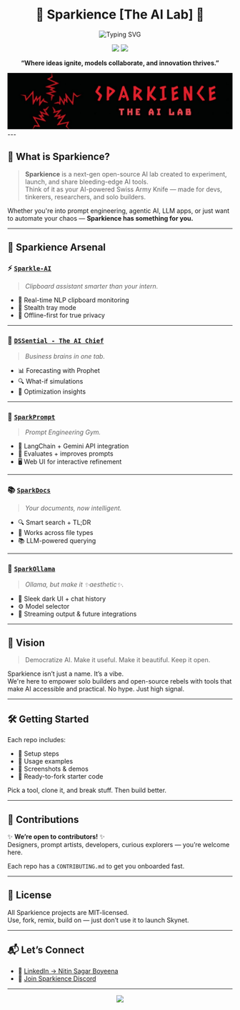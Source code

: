 <h1 align="center">🚀 Sparkience [The AI Lab] 🔬</h1>

<p align="center">
  <img src="https://readme-typing-svg.demolab.com?font=Fira+Code&duration=3000&pause=1000&color=7F00FF&center=true&vCenter=true&width=435&lines=AI+Tools+That+Slap.;Made+by+Nitin+Sagar+Boyeena.;Powering+Next-Gen+AI+Applications." alt="Typing SVG" />
</p>

<p align="center">
  <img src="https://img.shields.io/badge/Contributions-Welcome-6A5ACD?style=flat-square&logo=github"/>
  <img src="https://img.shields.io/badge/Built%20with-%F0%9F%92%A1AI-blueviolet?style=flat-square"/>
</p>

<p align="center">
  <strong>“Where ideas ignite, models collaborate, and innovation thrives.”</strong>
</p>

<img src="https://github.com/Sparkience-AI/.github/blob/main/banner.jpeg" height=auto width=auto>
---

## 🧬 What is Sparkience?

> **Sparkience** is a next-gen open-source AI lab created to experiment, launch, and share bleeding-edge AI tools.  
> Think of it as your AI-powered Swiss Army Knife — made for devs, tinkerers, researchers, and solo builders.

Whether you're into prompt engineering, agentic AI, LLM apps, or just want to automate your chaos — **Sparkience has something for you.**

---

## 🚀 Sparkience Arsenal

### ⚡ [`Sparkle-AI`](https://github.com/Sparkience-AI/Sparkle-AI)
> *Clipboard assistant smarter than your intern.*

- 🧠 Real-time NLP clipboard monitoring  
- 👻 Stealth tray mode  
- 📴 Offline-first for true privacy

---

### 🧠 [`DSSential - The AI Chief`](https://github.com/Sparkience-AI/DSSential-The-AI-Chief)
> *Business brains in one tab.*

- 📊 Forecasting with Prophet  
- 🔍 What-if simulations  
- 🎯 Optimization insights

---

### 🧪 [`SparkPrompt`](https://github.com/Sparkience-AI/SparkPrompt)
> *Prompt Engineering Gym.*

- 🧪 LangChain + Gemini API integration  
- 🧠 Evaluates + improves prompts  
- 🖥️ Web UI for interactive refinement

---

### 📚 [`SparkDocs`](https://github.com/Sparkience-AI/SparkDocs)
> *Your documents, now intelligent.*

- 🔍 Smart search + TL;DR  
- 📂 Works across file types  
- 📚 LLM-powered querying

---

### 💬 [`SparkOllama`](https://github.com/Sparkience-AI/SparkOllama)
> *Ollama, but make it ✨aesthetic✨.*

- 🌌 Sleek dark UI + chat history  
- ⚙️ Model selector  
- 🔮 Streaming output & future integrations

---

## 🌟 Vision

> Democratize AI. Make it useful. Make it beautiful. Keep it open.

Sparkience isn’t just a name. It’s a vibe.  
We're here to empower solo builders and open-source rebels with tools that make AI accessible and practical. No hype. Just high signal.

---

## 🛠️ Getting Started

Each repo includes:
- 🔧 Setup steps
- 👀 Usage examples
- 🚀 Screenshots & demos
- 💾 Ready-to-fork starter code

Pick a tool, clone it, and break stuff. Then build better.

---

## 🤝 Contributions

✨ **We’re open to contributors!** ✨  
Designers, prompt artists, developers, curious explorers — you’re welcome here.

Each repo has a `CONTRIBUTING.md` to get you onboarded fast.

---

## 📄 License

All Sparkience projects are MIT-licensed.  
Use, fork, remix, build on — just don’t use it to launch Skynet.

---

## 📬 Let’s Connect

- 📧 [LinkedIn → Nitin Sagar Boyeena](https://www.linkedin.com/in/nitin-sagar-boyeena/)
- 💬 [Join Sparkience Discord](https://discord.gg/HKscyfKb)

---

<p align="center">
  <img src="https://capsule-render.vercel.app/api?type=waving&color=gradient&height=150&section=footer&text=Built%20with%20❤️%20by%20Sparkience%20AI%20Lab&fontSize=18" />
</p>
